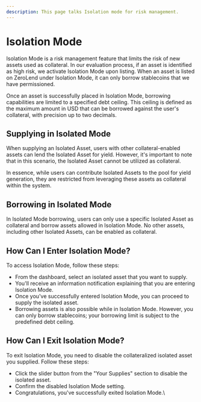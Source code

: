 ```yaml
---
description: This page talks Isolation mode for risk management.
---
```


# Isolation Mode

Isolation Mode is a risk management feature that limits the risk of new assets used as collateral. In our evaluation process, if an asset is identified as high risk, we activate Isolation Mode upon listing. When an asset is listed on ZeroLend under Isolation Mode, it can only borrow stablecoins that we have permissioned.

Once an asset is successfully placed in Isolation Mode, borrowing capabilities are limited to a specified debt ceiling. This ceiling is defined as the maximum amount in USD that can be borrowed against the user's collateral, with precision up to two decimals.

## Supplying in Isolated Mode

When supplying an Isolated Asset, users with other collateral-enabled assets can lend the Isolated Asset for yield. However, it's important to note that in this scenario, the Isolated Asset cannot be utilized as collateral.

In essence, while users can contribute Isolated Assets to the pool for yield generation, they are restricted from leveraging these assets as collateral within the system.

## Borrowing in Isolated Mode

In Isolated Mode borrowing, users can only use a specific Isolated Asset as collateral and borrow assets allowed in Isolation Mode. No other assets, including other Isolated Assets, can be enabled as collateral.

## **How Can I Enter Isolation Mode?**&#x20;

To access Isolation Mode, follow these steps:

* From the dashboard, select an isolated asset that you want to supply.
* You'll receive an information notification explaining that you are entering Isolation Mode.
* Once you've successfully entered Isolation Mode, you can proceed to supply the isolated asset.
* Borrowing assets is also possible while in Isolation Mode. However, you can only borrow stablecoins; your borrowing limit is subject to the predefined debt ceiling.

## **How Can I Exit Isolation Mode?**&#x20;

To exit Isolation Mode, you need to disable the collateralized isolated asset you supplied. Follow these steps:

* Click the slider button from the "Your Supplies" section to disable the isolated asset.
* Confirm the disabled Isolation Mode setting.
* Congratulations, you've successfully exited Isolation Mode.\
